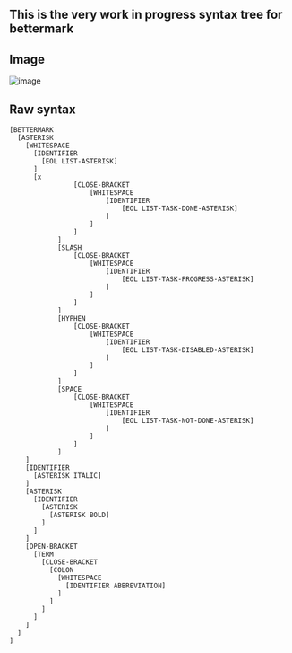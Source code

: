 ## This is the very work in progress syntax tree for bettermark

## Image

![image](https://user-images.githubusercontent.com/76597257/126051995-905ca7dd-dc9c-4296-9006-da83bf97fb5d.png)

## Raw syntax

```pain
[BETTERMARK
  [ASTERISK
    [WHITESPACE
      [IDENTIFIER
        [EOL LIST-ASTERISK]
      ]
      [x
				[CLOSE-BRACKET
					[WHITESPACE
						[IDENTIFIER
							[EOL LIST-TASK-DONE-ASTERISK]
						]
					]
				]
			]
			[SLASH
				[CLOSE-BRACKET
					[WHITESPACE
						[IDENTIFIER
							[EOL LIST-TASK-PROGRESS-ASTERISK]
						]
					]
				]
			]
			[HYPHEN
				[CLOSE-BRACKET
					[WHITESPACE
						[IDENTIFIER
							[EOL LIST-TASK-DISABLED-ASTERISK]
						]
					]
				]
			]  
			[SPACE
				[CLOSE-BRACKET
					[WHITESPACE
						[IDENTIFIER
							[EOL LIST-TASK-NOT-DONE-ASTERISK]
						]
					]
				]
			]
    ]
    [IDENTIFIER
      [ASTERISK ITALIC]
    ]
    [ASTERISK
      [IDENTIFIER
        [ASTERISK
          [ASTERISK BOLD]
        ]
      ]
    ]
    [OPEN-BRACKET
      [TERM
        [CLOSE-BRACKET
          [COLON
            [WHITESPACE
              [IDENTIFIER ABBREVIATION]
            ]
          ]
        ]
      ]
    ]
  ]
]
```
